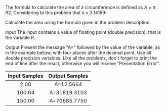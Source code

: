 The formula to calculate the area of a circumference is defined as A = π . R2. Considering to this problem that π = 3.14159:

Calculate the area using the formula given in the problem description.

Input
The input contains a value of floating point (double precision), that is the variable R.

Output
Present the message "A=" followed by the value of the variable, as in the example bellow, with four places after the decimal point. Use all double precision variables. Like all the problems, don't forget to print the end of line after the result, otherwise you will receive "Presentation Error".

| Input Samples | Output Samples |
|:--------------:|:---------------:|
|     2.00     | A=12.5664     |
|     100.64   | A=31819.3103  |
|     150.00   | A=70685.7750  |
